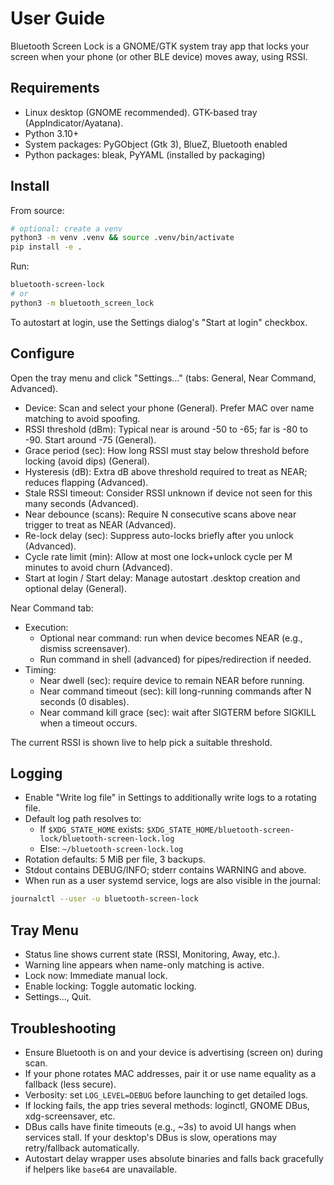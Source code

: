 # User Guide

Bluetooth Screen Lock is a GNOME/GTK system tray app that locks your screen when your phone (or other BLE device) moves away, using RSSI.

## Requirements

- Linux desktop (GNOME recommended). GTK-based tray (AppIndicator/Ayatana).
- Python 3.10+
- System packages: PyGObject (Gtk 3), BlueZ, Bluetooth enabled
- Python packages: bleak, PyYAML (installed by packaging)

## Install

From source:

```bash
# optional: create a venv
python3 -m venv .venv && source .venv/bin/activate
pip install -e .
```

Run:

```bash
bluetooth-screen-lock
# or
python3 -m bluetooth_screen_lock
```

To autostart at login, use the Settings dialog's "Start at login" checkbox.

## Configure

Open the tray menu and click "Settings…" (tabs: General, Near Command, Advanced).

- Device: Scan and select your phone (General). Prefer MAC over name matching to avoid spoofing.
- RSSI threshold (dBm): Typical near is around -50 to -65; far is -80 to -90. Start around -75 (General).
- Grace period (sec): How long RSSI must stay below threshold before locking (avoid dips) (General).
- Hysteresis (dB): Extra dB above threshold required to treat as NEAR; reduces flapping (Advanced).
- Stale RSSI timeout: Consider RSSI unknown if device not seen for this many seconds (Advanced).
- Near debounce (scans): Require N consecutive scans above near trigger to treat as NEAR (Advanced).
- Re-lock delay (sec): Suppress auto-locks briefly after you unlock (Advanced).
- Cycle rate limit (min): Allow at most one lock+unlock cycle per M minutes to avoid churn (Advanced).
- Start at login / Start delay: Manage autostart .desktop creation and optional delay (General).

Near Command tab:

- Execution:
  - Optional near command: run when device becomes NEAR (e.g., dismiss screensaver).
  - Run command in shell (advanced) for pipes/redirection if needed.
- Timing:
  - Near dwell (sec): require device to remain NEAR before running.
  - Near command timeout (sec): kill long-running commands after N seconds (0 disables).
  - Near command kill grace (sec): wait after SIGTERM before SIGKILL when a timeout occurs.

The current RSSI is shown live to help pick a suitable threshold.

## Logging

- Enable "Write log file" in Settings to additionally write logs to a rotating file.
- Default log path resolves to:
  - If `$XDG_STATE_HOME` exists: `$XDG_STATE_HOME/bluetooth-screen-lock/bluetooth-screen-lock.log`
  - Else: `~/bluetooth-screen-lock.log`
- Rotation defaults: 5 MiB per file, 3 backups.
- Stdout contains DEBUG/INFO; stderr contains WARNING and above.
- When run as a user systemd service, logs are also visible in the journal:

```bash
journalctl --user -u bluetooth-screen-lock
```

## Tray Menu

- Status line shows current state (RSSI, Monitoring, Away, etc.).
- Warning line appears when name-only matching is active.
- Lock now: Immediate manual lock.
- Enable locking: Toggle automatic locking.
- Settings…, Quit.

## Troubleshooting

- Ensure Bluetooth is on and your device is advertising (screen on) during scan.
- If your phone rotates MAC addresses, pair it or use name equality as a fallback (less secure).
- Verbosity: set `LOG_LEVEL=DEBUG` before launching to get detailed logs.
- If locking fails, the app tries several methods: loginctl, GNOME DBus, xdg-screensaver, etc.
- DBus calls have finite timeouts (e.g., ~3s) to avoid UI hangs when services stall. If your desktop's DBus is slow, operations may retry/fallback automatically.
- Autostart delay wrapper uses absolute binaries and falls back gracefully if helpers like `base64` are unavailable.

